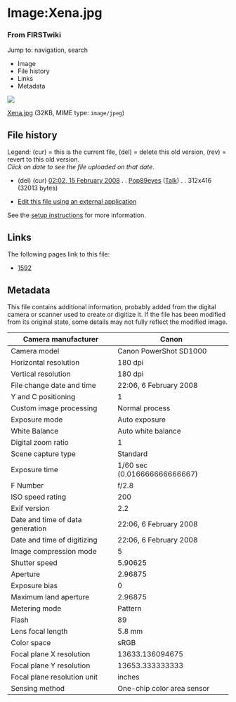 

# Image:Xena.jpg

### From FIRSTwiki

Jump to: navigation, search

  * Image
  * File history
  * Links
  * Metadata

![](/media/e/e0/Xena.jpg)

[Xena.jpg](/media/e/e0/Xena.jpg "Xena.jpg" ) (32KB, MIME type: `image/jpeg`)

## File history

Legend: (cur) = this is the current file, (del) = delete this old version,
(rev) = revert to this old version.  
_Click on date to see the file uploaded on that date_.

  * (del) (cur) [02:02, 15 February 2008](/media/e/e0/Xena.jpg "/media/e/e0/Xena.jpg" ) . . [Pop89eyes](/index.php?title=User:Pop89eyes&action=edit "User:Pop89eyes" ) ([Talk](/index.php?title=User_talk:Pop89eyes&action=edit "User talk:Pop89eyes" )) . . 312x416 (32013 bytes)
  

  * [Edit this file using an external application](/index.php?title=Image:Xena.jpg&action=edit&externaledit=true&mode=file "Image:Xena.jpg" )

See the [setup
instructions](http://meta.wikimedia.org/wiki/Help:External_editors
"http://meta.wikimedia.org/wiki/Help:External_editors" ) for more information.

## Links

The following pages link to this file:

  * [1592](/index.php/1592 "1592" )

## Metadata

This file contains additional information, probably added from the digital
camera or scanner used to create or digitize it. If the file has been modified
from its original state, some details may not fully reflect the modified
image.

Camera manufacturer |  Canon  
---|---  
Camera model |  Canon PowerShot SD1000  
Horizontal resolution |  180 dpi  
Vertical resolution |  180 dpi  
File change date and time |  22:06, 6 February 2008  
Y and C positioning |  1  
Custom image processing |  Normal process  
Exposure mode |  Auto exposure  
White Balance |  Auto white balance  
Digital zoom ratio |  1  
Scene capture type |  Standard  
Exposure time |  1/60 sec (0.016666666666667)  
F Number |  f/2.8  
ISO speed rating |  200  
Exif version |  2.2  
Date and time of data generation |  22:06, 6 February 2008  
Date and time of digitizing |  22:06, 6 February 2008  
Image compression mode |  5  
Shutter speed |  5.90625  
Aperture |  2.96875  
Exposure bias |  0  
Maximum land aperture |  2.96875  
Metering mode |  Pattern  
Flash |  89  
Lens focal length |  5.8 mm  
Color space |  sRGB  
Focal plane X resolution |  13633.136094675  
Focal plane Y resolution |  13653.333333333  
Focal plane resolution unit |  inches  
Sensing method |  One-chip color area sensor  
  
